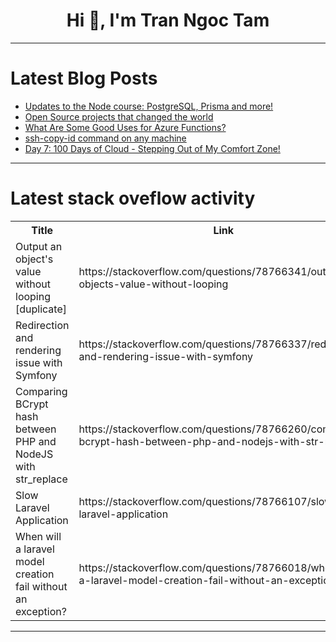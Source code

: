 <h1 align="center">Hi 👋, I'm Tran Ngoc Tam</h1>

---

# Latest Blog Posts 
<!-- BLOG-POST-LIST:START -->
- [Updates to the Node course: PostgreSQL, Prisma and more!](https://dev.to/theodinproject/updates-to-the-node-course-postgresql-prisma-and-more-4dl3)
- [Open Source projects that changed the world](https://dev.to/buildwebcrumbs/open-source-projects-that-changed-the-world-4d2n)
- [What Are Some Good Uses for Azure Functions?](https://dev.to/scholarhattraining/what-are-some-good-uses-for-azure-functions-58jk)
- [ssh-copy-id command on any machine](https://dev.to/omidshojaee/ssh-copy-id-command-on-any-machine-18k3)
- [Day 7: 100 Days of Cloud - Stepping Out of My Comfort Zone!](https://dev.to/tutorialhelldev/day-7-100-days-of-cloud-stepping-out-of-my-comfort-zone-16bo)
<!-- BLOG-POST-LIST:END -->

---

# Latest stack oveflow activity
<table>
  <tr><th>Title</th><th>Link</th></tr>
  <!-- STACKOVERFLOW:START --><tr><td>Output an object&#39;s value without looping [duplicate]</td><td>https://stackoverflow.com/questions/78766341/output-an-objects-value-without-looping</td></tr><tr><td>Redirection and rendering issue with Symfony</td><td>https://stackoverflow.com/questions/78766337/redirection-and-rendering-issue-with-symfony</td></tr><tr><td>Comparing BCrypt hash between PHP and NodeJS with str_replace</td><td>https://stackoverflow.com/questions/78766260/comparing-bcrypt-hash-between-php-and-nodejs-with-str-replace</td></tr><tr><td>Slow Laravel Application</td><td>https://stackoverflow.com/questions/78766107/slow-laravel-application</td></tr><tr><td>When will a laravel model creation fail without an exception?</td><td>https://stackoverflow.com/questions/78766018/when-will-a-laravel-model-creation-fail-without-an-exception</td></tr><!-- STACKOVERFLOW:END -->
</table>

---


